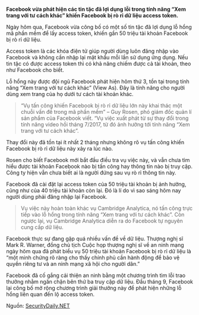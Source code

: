 **Facebook vừa phát hiện các tin tặc đã lợi dụng lỗi trong tính năng “Xem trang với tư cách khác” khiến Facebook bị rò rỉ dữ liệu access token.**

Ngày hôm qua, Facebook vừa công bố có một số tin tặc đã lợi dụng lỗ hổng mã phần mềm để lấy access token, khiến gần 50 triệu tài khoản Facebook bị rò rỉ dữ liệu.

Access token là các khóa điện tử giúp người dùng luôn đăng nhập vào Facebook và không cần nhập lại mật khẩu mỗi lần sử dụng ứng dụng. Nếu tin tặc có được access token thì có khả năng chiếm được cả tài khoản, theo như Facebook cho biết.

Lỗ hổng này được đội ngũ Facebook phát hiện hôm thứ 3, tồn tại trong tính năng “Xem trang với tư cách khác” (View As). Đây là tính năng cho người dùng xem trang của họ dưới tư cách tài khoản khác.

> “Vụ tấn công khiến Facebook bị rò rỉ dữ liệu lớn này khai thác một chuỗi vấn đề trong mã phần mềm” – Guy Rosen, phó giám đốc quản lí sản phẩm của Facebook viết. “Vụ việc xuất phát từ sự thay đổi trong tính năng video hồi tháng 7/2017, từ đó ảnh hưởng tới tính năng “Xem trang với tư cách khác”.

Thay đổi này đã tồn tại ít nhất 2 tháng nhưng không rõ vụ tấn công khiến Facebook bị rò rỉ dữ liệu này xảy ra lúc nào.

Rosen cho biết Facebook mới bắt đầu điều tra vụ việc này, và vẫn chưa tìm hiểu được tài khoản Facebook nào bị tấn công hay thông tin nào bị truy cập. Công ty hiện vẫn chưa biết ai là người đứng sau vụ rò rỉ thông tin này.

Facebook đã cài đặt lại access token của 50 triệu tài khoản bị ảnh hưởng, cũng như của 40 triệu tài khoản còn lại. Đó là lí do vì sao sáng hôm nay người dùng phải đăng nhập lại Facebook.

> Vụ việc này hoàn toàn khác vụ Cambridge Analytica, nó tấn công trực tiếp vào lỗ hổng trong tính năng “Xem trang với tư cách khác”. Còn ngược lại, vụ Cambridge Analytica diễn ra do Facebook tự nguyên cung cấp dữ liệu.


Facebook thực sự đang gặp quá nhiều vấn đề về dữ liệu. Thượng nghị sĩ Mark R. Warner, đồng chủ tịch Cuộc họp thượng nghị sĩ về an ninh mạng ngày hôm qua đã phát biểu vụ 50 triệu tài khoản Facebook bị rò rỉ dữ liệu là “một minh chứng rõ ràng cho thấy chính phủ cần hành động để bảo vệ quyền riêng tư và an ninh mạng xã hội cho người dân.”

Facebook đã cố gắng cải thiện an ninh bằng một chương trình tìm lỗi trao thưởng nhằm ngăn chặn bên thứ ba truy cập dữ liệu. Đầu tháng 9, Facebook lại công bố mở rộng chương trình giải thưởng này để phát hiện những lỗ hổng liên quan đến lộ access token.

Nguồn: [SecurityDaily.NET](https://securitydaily.net/50-trieu-facebook-bi-ro-ri-du-lieu/)